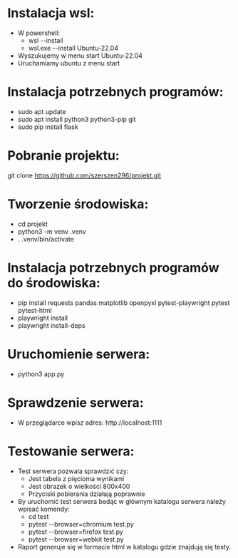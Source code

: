# Instalacja wsl:
* W powershell:
  - wsl --install
  - wsl.exe --install Ubuntu-22.04
* Wyszukujemy w menu start Ubuntu-22.04
* Uruchamiamy ubuntu z menu start
# Instalacja potrzebnych programów:
* sudo apt update
* sudo apt install python3 python3-pip git
* sudo pip install flask
# Pobranie projektu:
git clone https://github.com/szerszen296/projekt.git
# Tworzenie środowiska:
* cd projekt
* python3 -m venv .venv
* . .venv/bin/activate
# Instalacja potrzebnych programów do środowiska:
* pip install requests pandas matplotlib openpyxl pytest-playwright pytest pytest-html
* playwright install
* playwright install-deps
# Uruchomienie serwera:
* python3 app.py
# Sprawdzenie serwera:
* W przeglądarce wpisz adres: http://localhost:1111
# Testowanie serwera:
* Test serwera pozwala sprawdzić czy:
  - Jest tabela z pięcioma wynikami
  - Jest obrazek o wielkości 800x400
  - Przyciski pobierania działają poprawnie
* By uruchomić test serwera bedąc w głównym katalogu serwera należy wpisać komendy:
  - cd test
  - pytest --browser=chromium test.py
  - pytest --browser=firefox test.py
  - pytest --browser=webkit test.py
* Raport generuje się w formacie html w katalogu gdzie znajdują się testy.
 
